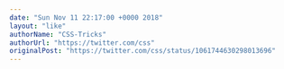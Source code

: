 ```yaml
---
date: "Sun Nov 11 22:17:00 +0000 2018"
layout: "like"
authorName: "CSS-Tricks"
authorUrl: "https://twitter.com/css"
originalPost: "https://twitter.com/css/status/1061744630298013696"
---
```

